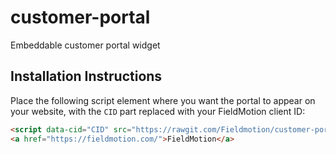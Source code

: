 # customer-portal
Embeddable customer portal widget

## Installation Instructions

Place the following script element where you want the portal to appear on your website, with the `CID` part replaced with your FieldMotion client ID:

```html
<script data-cid="CID" src="https://rawgit.com/Fieldmotion/customer-portal/master/portal.js" id="fm-customer-portal" async defer type="application/javascript"></script>
<a href="https://fieldmotion.com/">FieldMotion</a>
```


